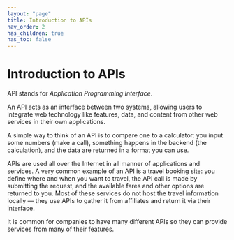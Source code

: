 ```yaml
---
layout: "page"
title: Introduction to APIs
nav_order: 2
has_children: true
has_toc: false
---
```


# Introduction to APIs

API stands for _Application Programming Interface_.

An API acts as an interface between two systems, allowing users to integrate web technology like features, data, and content from other web services in their own applications.

A simple way to think of an API is to compare one to a calculator: you input some numbers (make a call), something happens in the backend (the calculation), and the data are returned in a format you can use.

APIs are used all over the Internet in all manner of applications and services. A very common example of an API is a travel booking site: you define where and when you want to travel, the API call is made by submitting the request, and the available fares and other options are returned to you. Most of these services do not host the travel information locally — they use APIs to gather it from affiliates and return it via their interface.

It is common for companies to have many different APIs so they can provide services from many of their features.
